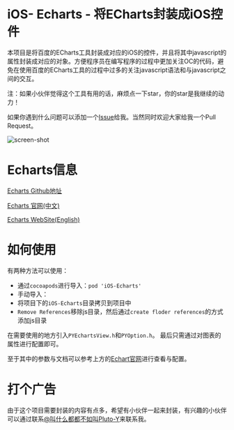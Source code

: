 # iOS- Echarts - 将ECharts封装成iOS控件
本项目是将百度的ECharts工具封装成对应的iOS的控件，并且将其中javascript的属性封装成对应的对象。方便程序员在编写程序的过程中更加关注OC的代码，避免在使用百度的ECharts工具的过程中过多的关注javascript语法和与javascript之间的交互。

注：如果小伙伴觉得这个工具有用的话，麻烦点一下star，你的star是我继续的动力！

如果你遇到什么问题可以添加一个[Issue](https://github.com/Pluto-Y/iOS-Echarts/issues/new)给我。当然同时欢迎大家给我一个Pull Request。

![screen-shot](https://raw.githubusercontent.com/Pluto-Y/iOS-Echarts/master/Doc/Demos.gif)

# Echarts信息
[Echarts Github地址](https://github.com/ecomfe/echarts)

[Echarts 官网(中文)](http://echarts.baidu.com/index.html)

[Echarts WebSite(English)](http://echarts.baidu.com/index-en.html)


# 如何使用
有两种方法可以使用：

* 通过`cocoapods`进行导入：`pod 'iOS-Echarts' `
* 手动导入：
* 将项目下的`iOS-Echarts`目录拷贝到项目中
* `Remove References`移除js目录，然后通过`create floder references`的方式添加js目录

在需要使用的地方引入`PYEchartsView.h`和`PYOption.h`。
最后只需通过对图表的属性进行配置即可。

至于其中的参数与文档可以参考上方的[Echart官网](http://echarts.baidu.com/)进行查看与配置。

# 打个广告
由于这个项目需要封装的内容有点多，希望有小伙伴一起来封装，有兴趣的小伙伴可以通过联系[@叫什么都都不如叫Pluto-Y](http://weibo.com/5690716723/info)来联系我。


